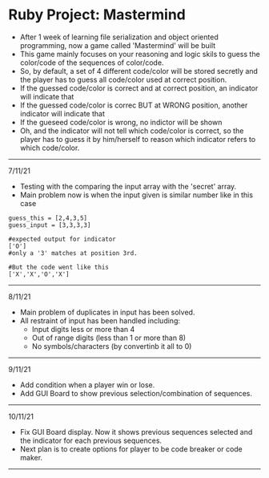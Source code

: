 # Ruby Project: Mastermind
* After 1 week of learning file serialization and object oriented programming, now a game called 'Mastermind' will be built
* This game mainly focuses on your reasoning and logic skils to guess the color/code of the sequences of color/code.
* So, by default, a set of 4 different code/color will be stored secretly and the player has to guess all code/color used at correct position.
* If the guessed code/color is correct and at correct position, an indicator will indicate that
* If the guessed code/color is correc BUT at WRONG position, another indicator will indicate that
* If the gueseed code/color is wrong, no indictor will be shown
* Oh, and the indicator will not tell which code/color is correct, so the player has to guess it by him/herself to reason which indicator refers to which code/color.
---
7/11/21
* Testing with the comparing the input array with the 'secret' array.
* Main problem now is when the input given is similar number like in this case

```
guess_this = [2,4,3,5]
guess_input = [3,3,3,3]

#expected output for indicator
['O']
#only a '3' matches at position 3rd.

#But the code went like this
['X','X','O','X']

```
---
8/11/21
* Main problem of duplicates in input has been solved.
* All restraint of input has been handled including:
  * Input digits less or more than 4
  * Out of range digits (less than 1 or more than 8)
  * No symbols/characters (by convertinb it all to 0)
---
9/11/21
* Add condition when a player win or lose.
* Add GUI Board to show previous selection/combination of sequences.
---
10/11/21
* Fix GUI Board display. Now it shows previous sequences selected and the indicator for each previous sequences.
* Next plan is to create options for player to be code breaker or code maker.
---